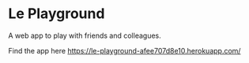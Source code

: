 # Le Playground

A web app to play with friends and colleagues.

Find the app here
https://le-playground-afee707d8e10.herokuapp.com/
